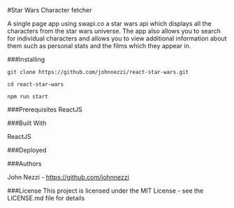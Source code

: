#Star Wars Character fetcher

A single page app using swapi.co a star wars api which displays all the characters from the star wars universe.
The app also allows you to search for individual characters and allows you to view additional information about them such as personal stats and the films which they appear in. 

###Installing
```
git clone https://github.com/johnnezzi/react-star-wars.git

cd react-star-wars

npm run start 
```
###Prerequisites
ReactJS

###Built With

ReactJS

###Deployed


###Authors

John Nezzi - https://github.com/johnnezzi

###License
This project is licensed under the MIT License - see the LICENSE.md file for details

